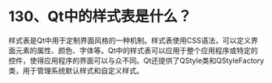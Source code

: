 # 130、Qt中的样式表是什么？

样式表是Qt中用于定制界面风格的一种机制。样式表使用CSS语法，可以定义界面元素的属性、颜色、字体等。Qt中的样式表可以应用于整个应用程序或特定的控件，使得应用程序的界面可以与众不同。Qt还提供了QStyle类和QStyleFactory类，用于管理系统默认样式和自定义样式。 
